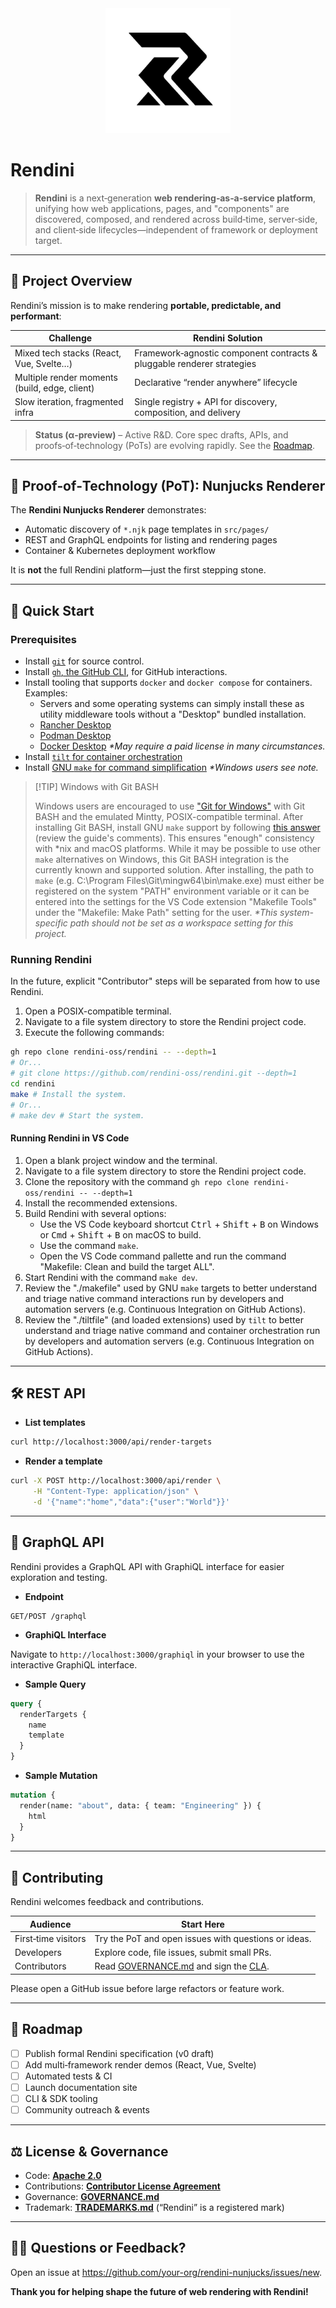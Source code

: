 <div align="center">
  <img src="media/logos/brand/rendini.svg" alt="Rendini Logo" width="200"/>
</div>

# Rendini

> **Rendini** is a next‑generation **web rendering‑as‑a‑service platform**, unifying how web
> applications, pages, and "components" are discovered, composed, and rendered across build‑time,
> server‑side, and client‑side lifecycles—independent of framework or deployment target.

---

## 🌟 Project Overview

Rendini’s mission is to make rendering **portable, predictable, and performant**:

| Challenge                                     | Rendini Solution                                                       |
| --------------------------------------------- | ---------------------------------------------------------------------- |
| Mixed tech stacks (React, Vue, Svelte…)       | Framework‑agnostic component contracts & pluggable renderer strategies |
| Multiple render moments (build, edge, client) | Declarative “render anywhere” lifecycle                                |
| Slow iteration, fragmented infra              | Single registry + API for discovery, composition, and delivery         |

> **Status (α‑preview)** – Active R&D. Core spec drafts, APIs, and proofs‑of‑technology (PoTs) are
> evolving rapidly. See the [Roadmap](#-roadmap).

---

## 🚧 Proof‑of‑Technology (PoT): Nunjucks Renderer

The **Rendini Nunjucks Renderer** demonstrates:

- Automatic discovery of `*.njk` page templates in `src/pages/`
- REST and GraphQL endpoints for listing and rendering pages
- Container & Kubernetes deployment workflow

It is **not** the full Rendini platform—just the first stepping stone.

---

## 🚀 Quick Start

### Prerequisites

- Install [`git`](https://git-scm.com/downloads) for source control.
- Install [`gh`, the GitHub CLI](https://cli.github.com/), for GitHub interactions.
- Install tooling that supports `docker` and `docker compose` for containers. Examples:
  - Servers and some operating systems can simply install these as utility middleware tools without
    a "Desktop" bundled installation.
  - [Rancher Desktop](https://rancherdesktop.io/)
  - [Podman Desktop](https://podman-desktop.io/)
  - [Docker Desktop](https://www.docker.com/products/docker-desktop/) _\*May require a paid license
    in many circumstances._
- Install [`tilt` for container orchestration](https://tilt.dev/install)
- Install [GNU `make` for command simplification](https://www.gnu.org/software/make/) _\*Windows
  users see note._

> [!TIP] Windows with Git BASH
>
> Windows users are encouraged to use ["Git for Windows"](https://gitforwindows.org/) with Git BASH
> and the emulated Mintty, POSIX-compatible terminal. After installing Git BASH, install GNU `make`
> support by following [this answer](https://stackoverflow.com/a/66525071) (review the guide's
> comments). This ensures "enough" consistency with \*nix and macOS platforms. While it may be
> possible to use other `make` alternatives on Windows, this Git BASH integration is the currently
> known and supported solution. After installing, the path to `make` (e.g. C:\Program
> Files\Git\mingw64\bin\make.exe) must either be registered on the system "PATH" environment
> variable or it can be entered into the settings for the VS Code extension "Makefile Tools" under
> the "Makefile: Make Path" setting for the user. _\*This system-specific path should not be set as
> a workspace setting for this project._

### Running Rendini

In the future, explicit "Contributor" steps will be separated from how to use Rendini.

1. Open a POSIX-compatible terminal.
2. Navigate to a file system directory to store the Rendini project code.
3. Execute the following commands:

```bash
gh repo clone rendini-oss/rendini -- --depth=1
# Or...
# git clone https://github.com/rendini-oss/rendini.git --depth=1
cd rendini
make # Install the system.
# Or...
# make dev # Start the system.
```

#### Running Rendini in VS Code

1. Open a blank project window and the terminal.
2. Navigate to a file system directory to store the Rendini project code.
3. Clone the repository with the command `gh repo clone rendini-oss/rendini -- --depth=1`
4. Install the recommended extensions.
5. Build Rendini with several options:
   - Use the VS Code keyboard shortcut <kbd>Ctrl</kbd> + <kbd>Shift</kbd> + <kbd>B</kbd> on Windows
     or <kbd>Cmd</kbd> + <kbd>Shift</kbd> + <kbd>B</kbd> on macOS to build.
   - Use the command `make`.
   - Open the VS Code command pallette and run the command "Makefile: Clean and build the target
     ALL".
6. Start Rendini with the command `make dev`.
7. Review the "./makefile" used by GNU `make` targets to better understand and triage native command
   interactions run by developers and automation servers (e.g. Continuous Integration on GitHub
   Actions).
8. Review the "./tiltfile" (and loaded extensions) used by `tilt` to better understand and triage
   native command and container orchestration run by developers and automation servers (e.g.
   Continuous Integration on GitHub Actions).

---

## 🛠 REST API

- **List templates**

```bash
curl http://localhost:3000/api/render-targets
```

- **Render a template**

```bash
curl -X POST http://localhost:3000/api/render \
     -H "Content-Type: application/json" \
     -d '{"name":"home","data":{"user":"World"}}'
```

---

## 🔎 GraphQL API

Rendini provides a GraphQL API with GraphiQL interface for easier exploration and testing.

- **Endpoint**

```text
GET/POST /graphql
```

- **GraphiQL Interface**

Navigate to `http://localhost:3000/graphiql` in your browser to use the interactive GraphiQL
interface.

- **Sample Query**

```graphql
query {
  renderTargets {
    name
    template
  }
}
```

- **Sample Mutation**

```graphql
mutation {
  render(name: "about", data: { team: "Engineering" }) {
    html
  }
}
```

---

## 🌱 Contributing

Rendini welcomes feedback and contributions.

| Audience            | Start Here                                                                                |
| ------------------- | ----------------------------------------------------------------------------------------- |
| First‑time visitors | Try the PoT and open issues with questions or ideas.                                      |
| Developers          | Explore code, file issues, submit small PRs.                                              |
| Contributors        | Read [GOVERNANCE.md](GOVERNANCE.md) and sign the [CLA](CONTRIBUTOR_LICENSE_AGREEMENT.md). |

Please open a GitHub issue before large refactors or feature work.

---

## 📍 Roadmap

- [ ] Publish formal Rendini specification (v0 draft)
- [ ] Add multi‑framework render demos (React, Vue, Svelte)
- [ ] Automated tests & CI
- [ ] Launch documentation site
- [ ] CLI & SDK tooling
- [ ] Community outreach & events

---

## ⚖ License & Governance

- Code: **[Apache 2.0](LICENSE)**
- Contributions: **[Contributor License Agreement](CONTRIBUTOR_LICENSE_AGREEMENT.md)**
- Governance: **[GOVERNANCE.md](GOVERNANCE.md)**
- Trademark: **[TRADEMARKS.md](TRADEMARKS.md)** (“Rendini” is a registered mark)

---

## 🙋‍♀️ Questions or Feedback?

Open an issue at <https://github.com/your-org/rendini-nunjucks/issues/new>.

**Thank you for helping shape the future of web rendering with Rendini!**
